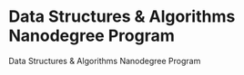 # Data Structures & Algorithms Nanodegree Program
Data Structures &amp; Algorithms Nanodegree Program
